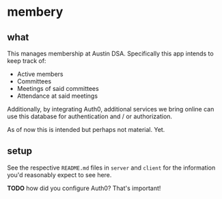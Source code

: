 membery
===

what
---

This manages membership at Austin DSA. Specifically this app intends to keep
track of:

- Active members
- Committees
- Meetings of said committees
- Attendance at said meetings

Additionally, by integrating Auth0, additional services we bring online can use
this database for authentication and / or authorization.

As of now this is intended but perhaps not material. Yet.

setup
---

See the respective `README.md` files in `server` and `client` for the
information you'd reasonably expect to see here.

**TODO** how did you configure Auth0? That's important!
